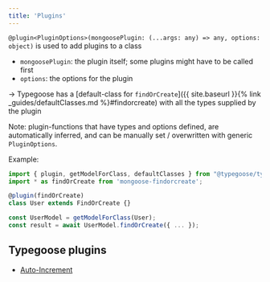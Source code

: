 ```yaml
---
title: 'Plugins'
---
```


`@plugin<PluginOptions>(mongoosePlugin: (...args: any) => any, options: object)` is used to add plugins to a class

- `mongoosePlugin`: the plugin itself; some plugins might have to be called first
- `options`: the options for the plugin

-> Typegoose has a [default-class for `findOrCreate`]({{ site.baseurl }}{% link _guides/defaultClasses.md %}#findorcreate) with all the
types supplied by the plugin

Note: plugin-functions that have types and options defined, are automatically inferred, and can be manually set / overwritten with generic
`PluginOptions`.

Example:

```ts
import { plugin, getModelForClass, defaultClasses } from "@typegoose/typegoose";
import * as findOrCreate from 'mongoose-findorcreate';

@plugin(findOrCreate)
class User extends FindOrCreate {}

const UserModel = getModelForClass(User);
const result = await UserModel.findOrCreate({ ... });
```

## Typegoose plugins

- [Auto-Increment](https://github.com/typegoose/auto-increment/)
